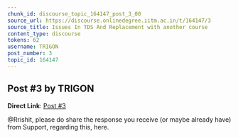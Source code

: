 ```yaml
---
chunk_id: discourse_topic_164147_post_3_00
source_url: https://discourse.onlinedegree.iitm.ac.in/t/164147/3
source_title: Issues In TDS And Replacement with another course
content_type: discourse
tokens: 62
username: TRIGON
post_number: 3
topic_id: 164147
---
```


## Post #3 by TRIGON

**Direct Link**: [Post #3](https://discourse.onlinedegree.iitm.ac.in/t/164147/3)

@Rrishit, please do share the response you receive (or maybe already have) from Support, regarding this, here.

